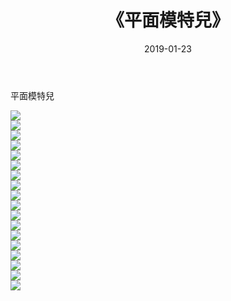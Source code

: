 ﻿---
layout: post
title:  《平面模特兒》
date:   2019-01-23
img: http://pic.660000.xyz/1:/唯美/2019/平面模特兒/000.jpg
categories: [美女, 清纯, 唯美]
---

平面模特兒

  ![](http://pic.660000.xyz/1:/唯美/2019/平面模特兒/001.jpg) <br> ![](http://pic.660000.xyz/1:/唯美/2019/平面模特兒/002.jpg) <br> ![](http://pic.660000.xyz/1:/唯美/2019/平面模特兒/003.jpg) <br> ![](http://pic.660000.xyz/1:/唯美/2019/平面模特兒/004.jpg) <br> ![](http://pic.660000.xyz/1:/唯美/2019/平面模特兒/005.jpg) <br> ![](http://pic.660000.xyz/1:/唯美/2019/平面模特兒/006.jpg) <br> ![](http://pic.660000.xyz/1:/唯美/2019/平面模特兒/007.jpg) <br> ![](http://pic.660000.xyz/1:/唯美/2019/平面模特兒/008.jpg) <br> ![](http://pic.660000.xyz/1:/唯美/2019/平面模特兒/009.jpg) <br> ![](http://pic.660000.xyz/1:/唯美/2019/平面模特兒/010.jpg) <br> ![](http://pic.660000.xyz/1:/唯美/2019/平面模特兒/011.jpg) <br> ![](http://pic.660000.xyz/1:/唯美/2019/平面模特兒/012.jpg) <br> ![](http://pic.660000.xyz/1:/唯美/2019/平面模特兒/013.jpg) <br> ![](http://pic.660000.xyz/1:/唯美/2019/平面模特兒/014.jpg) <br> ![](http://pic.660000.xyz/1:/唯美/2019/平面模特兒/015.jpg) <br> ![](http://pic.660000.xyz/1:/唯美/2019/平面模特兒/016.jpg) <br> ![](http://pic.660000.xyz/1:/唯美/2019/平面模特兒/017.jpg) <br> ![](http://pic.660000.xyz/1:/唯美/2019/平面模特兒/018.jpg) <br>